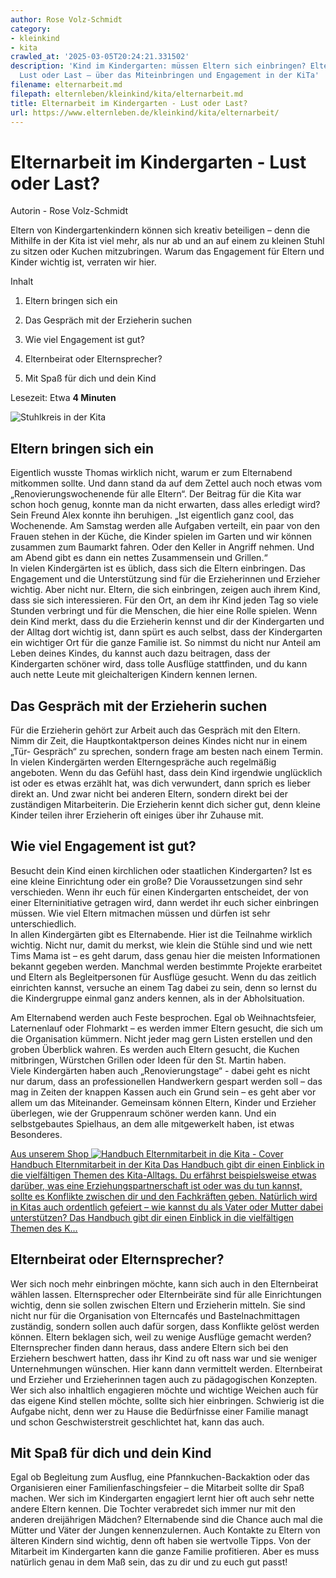 ```yaml
---
author: Rose Volz-Schmidt
category:
- kleinkind
- kita
crawled_at: '2025-03-05T20:24:21.331502'
description: 'Kind im Kindergarten: müssen Eltern sich einbringen? Elternarbeit als
  Lust oder Last – über das Miteinbringen und Engagement in der KiTa'
filename: elternarbeit.md
filepath: elternleben/kleinkind/kita/elternarbeit.md
title: Elternarbeit im Kindergarten - Lust oder Last?
url: https://www.elternleben.de/kleinkind/kita/elternarbeit/
---
```


#  Elternarbeit im Kindergarten - Lust oder Last?

Autorin - Rose Volz-Schmidt

Eltern von Kindergartenkindern können sich kreativ beteiligen – denn die
Mithilfe in der Kita ist viel mehr, als nur ab und an auf einem zu kleinen
Stuhl zu sitzen oder Kuchen mitzubringen. Warum das Engagement für Eltern und
Kinder wichtig ist, verraten wir hier.

Inhalt

1. Eltern bringen sich ein

2. Das Gespräch mit der Erzieherin suchen

3. Wie viel Engagement ist gut?

4. Elternbeirat oder Elternsprecher?

5. Mit Spaß für dich und dein Kind

Lesezeit: Etwa **4 Minuten**

![Stuhlkreis in der
Kita](/fileadmin/_processed_/1/a/csm_Elternmitarbeit_in_der_Kita_fce58990ff.jpg)

##  Eltern bringen sich ein

Eigentlich wusste Thomas wirklich nicht, warum er zum Elternabend mitkommen
sollte. Und dann stand da auf dem Zettel auch noch etwas vom
„Renovierungswochenende für alle Eltern“. Der Beitrag für die Kita war schon
hoch genug, konnte man da nicht erwarten, dass alles erledigt wird? Sein
Freund Alex konnte ihn beruhigen. „Ist eigentlich ganz cool, das Wochenende.
Am Samstag werden alle Aufgaben verteilt, ein paar von den Frauen stehen in
der Küche, die Kinder spielen im Garten und wir können zusammen zum Baumarkt
fahren. Oder den Keller in Angriff nehmen. Und am Abend gibt es dann ein
nettes Zusammensein und Grillen.“  
In vielen Kindergärten ist es üblich, dass sich die Eltern einbringen. Das
Engagement und die Unterstützung sind für die Erzieherinnen und Erzieher
wichtig. Aber nicht nur. Eltern, die sich einbringen, zeigen auch ihrem Kind,
dass sie sich interessieren. Für den Ort, an dem ihr Kind jeden Tag so viele
Stunden verbringt und für die Menschen, die hier eine Rolle spielen. Wenn dein
Kind merkt, dass du die Erzieherin kennst und dir der Kindergarten und der
Alltag dort wichtig ist, dann spürt es auch selbst, dass der Kindergarten ein
wichtiger Ort für die ganze Familie ist. So nimmst du nicht nur Anteil am
Leben deines Kindes, du kannst auch dazu beitragen, dass der Kindergarten
schöner wird, dass tolle Ausflüge stattfinden, und du kann auch nette Leute
mit gleichalterigen Kindern kennen lernen.

##  Das Gespräch mit der Erzieherin suchen

Für die Erzieherin gehört zur Arbeit auch das Gespräch mit den Eltern. Nimm
dir Zeit, die Hauptkontaktperson deines Kindes nicht nur in einem „Tür-
Gespräch“ zu sprechen, sondern frage am besten nach einem Termin. In vielen
Kindergärten werden Elterngespräche auch regelmäßig angeboten. Wenn du das
Gefühl hast, dass dein Kind irgendwie unglücklich ist oder es etwas erzählt
hat, was dich verwundert, dann sprich es lieber direkt an. Und zwar nicht bei
anderen Eltern, sondern direkt bei der zuständigen Mitarbeiterin. Die
Erzieherin kennt dich sicher gut, denn kleine Kinder teilen ihrer Erzieherin
oft einiges über ihr Zuhause mit.

##  Wie viel Engagement ist gut?

Besucht dein Kind einen kirchlichen oder staatlichen Kindergarten? Ist es eine
kleine Einrichtung oder ein große? Die Voraussetzungen sind sehr verschieden.
Wenn ihr euch für einen Kindergarten entscheidet, der von einer
Elterninitiative getragen wird, dann werdet ihr euch sicher einbringen müssen.
Wie viel Eltern mitmachen müssen und dürfen ist sehr unterschiedlich.  
In allen Kindergärten gibt es Elternabende. Hier ist die Teilnahme wirklich
wichtig. Nicht nur, damit du merkst, wie klein die Stühle sind und wie nett
Tims Mama ist – es geht darum, dass genau hier die meisten Informationen
bekannt gegeben werden. Manchmal werden bestimmte Projekte erarbeitet und
Eltern als Begleitpersonen für Ausflüge gesucht. Wenn du das zeitlich
einrichten kannst, versuche an einem Tag dabei zu sein, denn so lernst du die
Kindergruppe einmal ganz anders kennen, als in der Abholsituation.

Am Elternabend werden auch Feste besprochen. Egal ob Weihnachtsfeier,
Laternenlauf oder Flohmarkt – es werden immer Eltern gesucht, die sich um die
Organisation kümmern. Nicht jeder mag gern Listen erstellen und den groben
Überblick wahren. Es werden auch Eltern gesucht, die Kuchen mitbringen,
Würstchen Grillen oder Ideen für den St. Martin haben.  
Viele Kindergärten haben auch „Renovierungstage“ - dabei geht es nicht nur
darum, dass an professionellen Handwerkern gespart werden soll – das mag in
Zeiten der knappen Kassen auch ein Grund sein – es geht aber vor allem um das
Miteinander. Gemeinsam können Eltern, Kinder und Erzieher überlegen, wie der
Gruppenraum schöner werden kann. Und ein selbstgebautes Spielhaus, an dem alle
mitgewerkelt haben, ist etwas Besonderes.

[ Aus unserem Shop ![Handbuch Elternmitarbeit in die Kita -
Cover](/fileadmin/_processed_/4/6/csm_Handbuch_Elternmitarbeit_teaser_5ff6ba72c8.png)
Handbuch Elternmitarbeit in der Kita Das Handbuch gibt dir einen Einblick in
die vielfältigen Themen des Kita-Alltags. Du erfährst beispielsweise etwas
darüber, was eine Erziehungspartnerschaft ist oder was du tun kannst, sollte
es Konflikte zwischen dir und den Fachkräften geben. Natürlich wird in Kitas
auch ordentlich gefeiert – wie kannst du als Vater oder Mutter dabei
unterstützen? Das Handbuch gibt dir einen Einblick in die vielfältigen Themen
des K…  ](/shop/elternmitarbeit-in-der-kita/)

##  Elternbeirat oder Elternsprecher?

Wer sich noch mehr einbringen möchte, kann sich auch in den Elternbeirat
wählen lassen. Elternsprecher oder Elternbeiräte sind für alle Einrichtungen
wichtig, denn sie sollen zwischen Eltern und Erzieherin mitteln. Sie sind
nicht nur für die Organisation von Elterncafés und Bastelnachmittagen
zuständig, sondern sollen auch dafür sorgen, dass Konflikte gelöst werden
können. Eltern beklagen sich, weil zu wenige Ausflüge gemacht werden?
Elternsprecher finden dann heraus, dass andere Eltern sich bei den Erziehern
beschwert hatten, dass ihr Kind zu oft nass war und sie weniger Unternehmungen
wünschen. Hier kann dann vermittelt werden. Elternbeirat und Erzieher und
Erzieherinnen tagen auch zu pädagogischen Konzepten. Wer sich also inhaltlich
engagieren möchte und wichtige Weichen auch für das eigene Kind stellen
möchte, sollte sich hier einbringen. Schwierig ist die Aufgabe nicht, denn wer
zu Hause die Bedürfnisse einer Familie managt und schon Geschwisterstreit
geschlichtet hat, kann das auch.

##  Mit Spaß für dich und dein Kind

Egal ob Begleitung zum Ausflug, eine Pfannkuchen-Backaktion oder das
Organisieren einer Familienfaschingsfeier – die Mitarbeit sollte dir Spaß
machen. Wer sich im Kindergarten engagiert lernt hier oft auch sehr nette
andere Eltern kennen. Die Tochter verabredet sich immer nur mit den anderen
dreijährigen Mädchen? Elternabende sind die Chance auch mal die Mütter und
Väter der Jungen kennenzulernen. Auch Kontakte zu Eltern von älteren Kindern
sind wichtig, denn oft haben sie wertvolle Tipps. Von der Mitarbeit im
Kindergarten kann die ganze Familie profitieren. Aber es muss natürlich genau
in dem Maß sein, das zu dir und zu euch gut passt!

